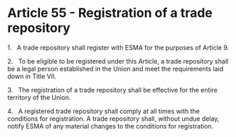 # Article 55 - Registration of a trade repository


1.   A trade repository shall register with ESMA for the purposes of Article 9.

2.   To be eligible to be registered under this Article, a trade repository shall be a legal person established in the Union and meet the requirements laid down in Title VII.

3.   The registration of a trade repository shall be effective for the entire territory of the Union.

4.   A registered trade repository shall comply at all times with the conditions for registration. A trade repository shall, without undue delay, notify ESMA of any material changes to the conditions for registration.
